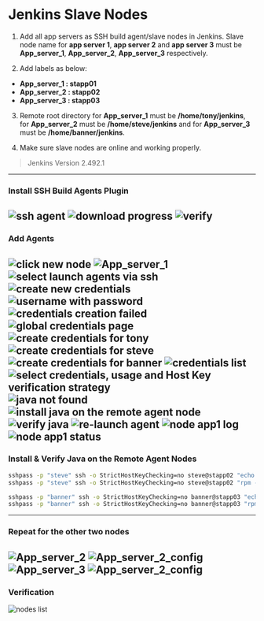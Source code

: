 # Jenkins Slave Nodes

1. Add all app servers as SSH build agent/slave nodes in Jenkins. Slave node name for **app server 1**, **app server 2** and **app server 3** must be **App_server_1**, **App_server_2**, **App_server_3** respectively.

2. Add labels as below:
  - **App_server_1 : stapp01**
  - **App_server_2 : stapp02**
  - **App_server_3 : stapp03**

3. Remote root directory for **App_server_1** must be **/home/tony/jenkins**, for **App_server_2** must be **/home/steve/jenkins** and for **App_server_3** must be **/home/banner/jenkins**.

4. Make sure slave nodes are online and working properly.

> Jenkins Version 2.492.1
---

### Install SSH Build Agents Plugin
  ![ssh agent](./images/1.png)
  ![download progress](./images/2.png)
  ![verify](./images/3.png)
---

### Add Agents
  ![click new node](./images/4.png)
  ![App_server_1](./images/5.png)
  ![select launch agents via ssh](./images/6.png)
  ![create new credentials](./images/7.png)
  ![username with password](./images/8.png)
  ![credentials creation failed](./images/9.png)
  ![global credentials page](./images/10.png)
  ![create credentials for tony](./images/11.png)
  ![create credentials for steve](./images/12.png)
  ![create credentials for banner](./images/13.png)
  ![credentials list](./images/14.png)
  ![select credentials, usage and Host Key verification strategy](./images/15.0.png)
  ![java not found](./images/15.1.png)
  ![install java on the remote agent node](./images/15.2.png)
  ![verify java](./images/15.3.png)
  ![re-launch agent](./images/15.4.png)
  ![node app1 log](./images/15.5.png)
  ![node app1 status](./images/15.6.png)
---

### Install & Verify Java on the Remote Agent Nodes
```bash
sshpass -p "steve" ssh -o StrictHostKeyChecking=no steve@stapp02 "echo 'steve' | sudo -S dnf install -y java-17-openjdk"
sshpass -p "steve" ssh -o StrictHostKeyChecking=no steve@stapp02 "rpm -qa | grep java"

sshpass -p "banner" ssh -o StrictHostKeyChecking=no banner@stapp03 "echo 'banner' | sudo -S dnf install -y java-17-openjdk"
sshpass -p "banner" ssh -o StrictHostKeyChecking=no banner@stapp03 "rpm -qa | grep java"

```
---

### Repeat for the other two nodes
  ![App_server_2](./images/16.png)
  ![App_server_2_config](./images/17.png)
  ![App_server_3](./images/18.png)
  ![App_server_2_config](./images/19.png)
---

### Verification
  ![nodes list](./images/20.png)
